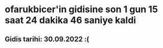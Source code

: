# ofarukbicer'in gidisine son 1 gun 15 saat 24 dakika 46 saniye kaldi

## Gidis tarihi: 30.09.2022 :(